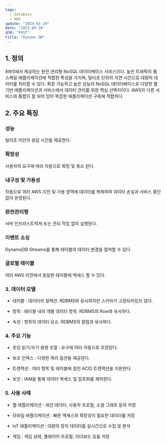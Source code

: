 ```yaml
---
tags:
  - DataBase
  - AWS
update: "2024-01-29"
date: "2023-09-20"
상태: "POST"
title: "Dynamo DB"
---
```

## 1. 정의

AWS에서 제공하는 완전 관리형 NoSQL 데이터베이스 서비스이다. 높은 트래픽의 웹 스케일 애플리케이션에 적합한 특성을 가지며, 밀리초 단위의 지연 시간으로 대량의 데이터를 처리할 수 있다.
확장 가능하고 높은 성능의 NoSQL 데이터베이스로 다양한 웹 기반 애플리케이션과 서비스에서 데이터 관리를 위한 핵심 선택지이다. AWS의 다른 서비스와 통합이 잘 되어 있어 복잡한 애플리케이션 구축에 적합하다.

## 2. 주요 특징

### 성능

밀리초 미만의 응답 시간을 제공한다.

### 확장성

사용자의 요구에 따라 자동으로 확장 및 축소 된다.

### 내구성 및 가용성

자동으로 여러 AWS 리전 및 가용 영역에 데이터를 복제하여 데이터 손실과 서비스 중단 없이 운영된다.

### 완전관리형

서버 인프라스트럭쳐 또는 관리 작업 없이 실행된다.

### 이벤트 소싱

DynamoDB Streams를 통해 테이블의 데이터 변경을 캡쳐할 수 있다.

### 글로벌 테이블

여러 AWS 리전에서 동일한 테이블에 액세스 할 수 있다.

### 3. 데이터 모델

- 테이블 : 데이터의 컬렉션. RDBMS와 유사하지만 스키마가 고정되어있지 않다.

- 항목 : 테이블 내의 개별 데이터 항목. RDBMS의 Row와 유사하다.

- 속성 : 항목의 데이터 요소. RDBMS의 칼럼과 유사하다.

### 4. 주요 기능

- 초당 읽기/쓰기 용량 조절 : 요구에 따라 자동으로 조정된다.

- 보조 인덱스 : 다양한 쿼리 옵션을 제공한다.

- 트랜잭션 : 여러 항목 및 테이블에 걸친 ACID 트랜잭션을 지원한다.

- 보안 : IAM을 통해 데이터 액세스 및 암호화를 제어한다.

### 5. 사용 사례

- 웹 애플리케이션 : 세션 데이터, 사용자 프로필, 소셜 그래프 등의 저장

- 모바일 애플리케이션 : 빠른 액세스와 확장성이 필요한 데이터를 저장

- IoT 애플리케이션 : 대량의 장치 데이터를 실시간으로 수집 및 분석

- 게임 : 게임 상태, 플레이어 프로필, 리더보드 등을 저장




